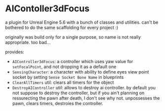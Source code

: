 # AIContoller3dFocus

a plugin for Unreal Engine 5.6 with a bunch of classes and utilities. can't be bothered to do the same scaffolding for every project :)

originally was build only for a single purpose, so name is not really appropriate. too bad...

provides:

* `AIController3dFocus`: a controller which uses yaw value for `setFocalPoint`, and not dropping it as a default one
* `SensingCharacter`: a character with ability to define eyes view point socket by setting `Sense Socket Bone Name` in blueprints
* `ClearAllTimers` util: clears all timers for the object
* `DestroyAIController` util: allows to destroy ai controller. by default you not suppose to destroy the controller, but if you ain't planning on ressurecting the pawn after death, I don't see why not. unpossesses the pawn, clears timers, destroies the controller.

